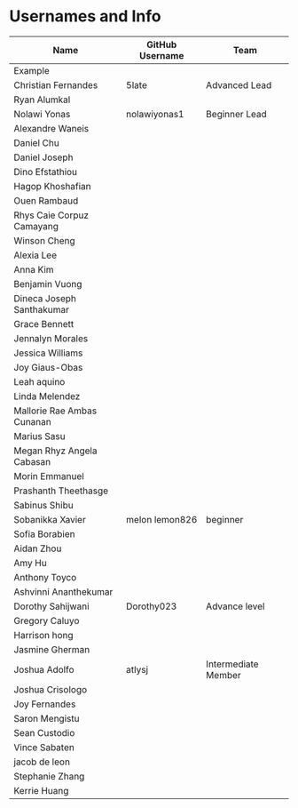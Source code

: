 # Usernames and Info

|Name|GitHub Username|Team|
|----|--------|----|
|Example|||
| Christian Fernandes| 5late | Advanced Lead |
|Ryan Alumkal| | |
|Nolawi Yonas | nolawiyonas1 | Beginner Lead|
| Alexandre Waneis   |        ||
|Daniel Chu |  |  |
|Daniel Joseph  | ||
|Dino Efstathiou  | || 
|Hagop Khoshafian | | |
|Ouen Rambaud | | |
|Rhys Caie Corpuz Camayang  | | |
|Winson Cheng | | |
|Alexia Lee | | |
|Anna Kim | | |
|Benjamin Vuong | | |
|Dineca Joseph Santhakumar| | |
|Grace Bennett  | | |
|Jennalyn Morales | | |
|Jessica Williams  | | |
|Joy Giaus-Obas | | |
|Leah aquino | | |
|Linda Melendez | | | 
|Mallorie Rae Ambas Cunanan | | |
|Marius Sasu | | |
|Megan Rhyz Angela Cabasan | | |
|Morin Emmanuel  | | |
|Prashanth Theethasge | | |
|Sabinus Shibu | | |
|Sobanikka Xavier | melon lemon826 | beginner |
|Sofia Borabien  | | |
|Aidan Zhou | | |
|Amy Hu | | |
|Anthony Toyco | | |
|Ashvinni Ananthekumar  | | |
|Dorothy Sahijwani  |Dorothy023 |Advance level|
|Gregory Caluyo | | |
|Harrison hong | | |
|Jasmine Gherman| | |
|Joshua Adolfo | atlysj | Intermediate Member |
|Joshua Crisologo | | | 
|Joy Fernandes | | |
|Saron Mengistu  | | | 
|Sean Custodio | | |
|Vince Sabaten | | |
|jacob de leon | | |
|Stephanie Zhang | | | 
|Kerrie Huang | | |
